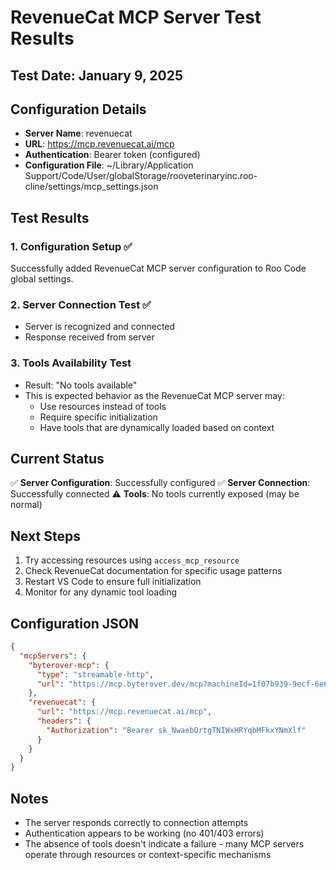 # RevenueCat MCP Server Test Results

## Test Date: January 9, 2025

## Configuration Details
- **Server Name**: revenuecat
- **URL**: https://mcp.revenuecat.ai/mcp
- **Authentication**: Bearer token (configured)
- **Configuration File**: ~/Library/Application Support/Code/User/globalStorage/rooveterinaryinc.roo-cline/settings/mcp_settings.json

## Test Results

### 1. Configuration Setup ✅
Successfully added RevenueCat MCP server configuration to Roo Code global settings.

### 2. Server Connection Test ✅
- Server is recognized and connected
- Response received from server

### 3. Tools Availability Test
- Result: "No tools available"
- This is expected behavior as the RevenueCat MCP server may:
  - Use resources instead of tools
  - Require specific initialization
  - Have tools that are dynamically loaded based on context

## Current Status
✅ **Server Configuration**: Successfully configured
✅ **Server Connection**: Successfully connected
⚠️ **Tools**: No tools currently exposed (may be normal)

## Next Steps
1. Try accessing resources using `access_mcp_resource`
2. Check RevenueCat documentation for specific usage patterns
3. Restart VS Code to ensure full initialization
4. Monitor for any dynamic tool loading

## Configuration JSON
```json
{
  "mcpServers": {
    "byterover-mcp": {
      "type": "streamable-http",
      "url": "https://mcp.byterover.dev/mcp?machineId=1f07b939-9ecf-6e60-8d03-a65a05faa749"
    },
    "revenuecat": {
      "url": "https://mcp.revenuecat.ai/mcp",
      "headers": {
        "Authorization": "Bearer sk_NwaebOrtgTNIWxHRYqbMFkxYNmXlf"
      }
    }
  }
}
```

## Notes
- The server responds correctly to connection attempts
- Authentication appears to be working (no 401/403 errors)
- The absence of tools doesn't indicate a failure - many MCP servers operate through resources or context-specific mechanisms